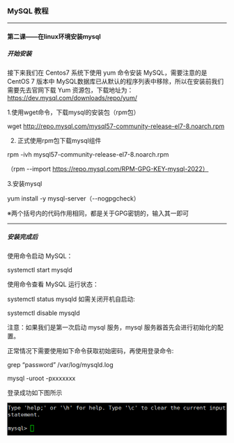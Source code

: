 ### MySQL 教程

---

#### 第二课——在linux环境安装mysql

##### 开始安装

接下来我们在 Centos7 系统下使用 yum 命令安装 MySQL，需要注意的是 CentOS 7 版本中 MySQL数据库已从默认的程序列表中移除，所以在安装前我们需要先去官网下载 Yum 资源包，下载地址为：https://dev.mysql.com/downloads/repo/yum/

1.使用wget命令，下载mysql的安装包（rpm包）

wget http://repo.mysql.com/mysql57-community-release-el7-8.noarch.rpm

2. 正式使用rpm包下载mysql组件

rpm -ivh mysql57-community-release-el7-8.noarch.rpm

（rpm --import https://repo.mysql.com/RPM-GPG-KEY-mysql-2022）

3.安装mysql

yum install -y mysql-server（--nogpgcheck）

※两个括号内的代码作用相同，都是关于GPG密钥的，输入其一即可

---

##### 安装完成后

使用命令启动 MySQL：

systemctl start mysqld

使用命令查看 MySQL 运行状态：

systemctl status mysqld
如需关闭开机自启动:

systemctl disable mysqld

注意：如果我们是第一次启动 mysql 服务，mysql 服务器首先会进行初始化的配置。

正常情况下需要使用如下命令获取初始密码，再使用登录命令:

grep “password” /var/log/mysqld.log

mysql -uroot -pxxxxxxx

登录成功如下图所示

<img src="https://raw.githubusercontent.com/arkfork/MySQL-Tutorial/main/image/mysql2.1.png"> 

